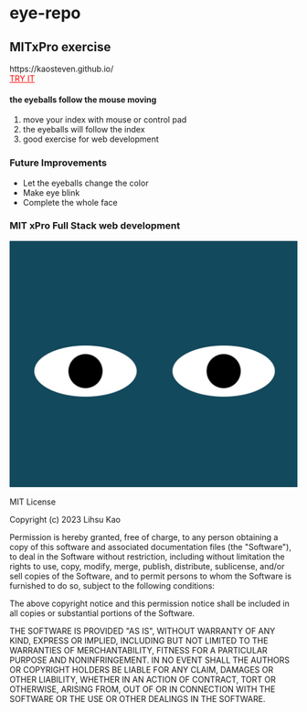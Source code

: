 # eye-repo

<h2>MITxPro exercise</h2>
https://kaosteven.github.io/<br>
<a href="https://kaosteven.github.io/eye/eyes.html" style="color:red;" >TRY IT</a>
<h4>the eyeballs follow the mouse moving</h4>
<ol>
<li>move your index with mouse or control pad</li>
<li>the eyeballs will follow the index</li>
<li>good exercise for web development</li>
</ol>
<h3>Future Improvements</h3>
<ul>
<li>Let the eyeballs change the color</li>
<li>Make eye blink</li>
<li>Complete the whole face</li>
</ul>
<h3>MIT xPro Full Stack web development</h3>
<img src="eyes.jpeg">
<p>
MIT License

Copyright (c) 2023 Lihsu Kao

Permission is hereby granted, free of charge, to any person obtaining a copy
of this software and associated documentation files (the "Software"), to deal
in the Software without restriction, including without limitation the rights
to use, copy, modify, merge, publish, distribute, sublicense, and/or sell
copies of the Software, and to permit persons to whom the Software is
furnished to do so, subject to the following conditions:

The above copyright notice and this permission notice shall be included in all
copies or substantial portions of the Software.

THE SOFTWARE IS PROVIDED "AS IS", WITHOUT WARRANTY OF ANY KIND, EXPRESS OR
IMPLIED, INCLUDING BUT NOT LIMITED TO THE WARRANTIES OF MERCHANTABILITY,
FITNESS FOR A PARTICULAR PURPOSE AND NONINFRINGEMENT. IN NO EVENT SHALL THE
AUTHORS OR COPYRIGHT HOLDERS BE LIABLE FOR ANY CLAIM, DAMAGES OR OTHER
LIABILITY, WHETHER IN AN ACTION OF CONTRACT, TORT OR OTHERWISE, ARISING FROM,
OUT OF OR IN CONNECTION WITH THE SOFTWARE OR THE USE OR OTHER DEALINGS IN THE
SOFTWARE.
</p>